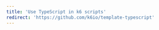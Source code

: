 ```yaml
---
title: 'Use TypeScript in k6 scripts'
redirect: 'https://github.com/k6io/template-typescript'
---
```

